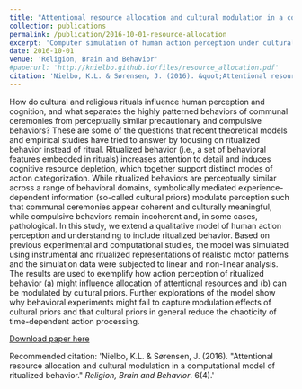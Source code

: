 ```yaml
---
title: "Attentional resource allocation and cultural modulation in a computational model of ritualized behavior"
collection: publications
permalink: /publication/2016-10-01-resource-allocation
excerpt: 'Computer simulation of human action perception under cultural influence'
date: 2016-10-01
venue: 'Religion, Brain and Behavior'
#paperurl: 'http://knielbo.github.io/files/resource_allocation.pdf'
citation: 'Nielbo, K.L. & Sørensen, J. (2016). &quot;Attentional resource allocation and cultural modulation in a computational model of ritualized behavior.&quot; <i>Religion, Brain and Behavior</i>. 6(4).'
---
```

How do cultural and religious rituals influence human perception and
cognition, and what separates the highly patterned behaviors of
communal ceremonies from perceptually similar precautionary and
compulsive behaviors? These are some of the questions that recent
theoretical models and empirical studies have tried to answer by
focusing on ritualized behavior instead of ritual. Ritualized behavior (i.e.,
a set of behavioral features embedded in rituals) increases attention to
detail and induces cognitive resource depletion, which together support
distinct modes of action categorization. While ritualized behaviors are
perceptually similar across a range of behavioral domains, symbolically
mediated experience-dependent information (so-called cultural priors)
modulate perception such that communal ceremonies appear coherent
and culturally meaningful, while compulsive behaviors remain
incoherent and, in some cases, pathological.
In this study, we extend a qualitative model of human action
perception and understanding to include ritualized behavior. Based on
previous experimental and computational studies, the model was
simulated using instrumental and ritualized representations of realistic
motor patterns and the simulation data were subjected to linear and
non-linear analysis. The results are used to exemplify how action
perception of ritualized behavior (a) might influence allocation of
attentional resources and (b) can be modulated by cultural priors.
Further explorations of the model show why behavioral experiments
might fail to capture modulation effects of cultural priors and that
cultural priors in general reduce the chaoticity of time-dependent action
processing.  

[Download paper here](http://knielbo.github.io/files/resource_allocation.pdf)

Recommended citation: 'Nielbo, K.L. & Sørensen, J. (2016). &quot;Attentional resource allocation and cultural modulation in a computational model of ritualized behavior.&quot; <i>Religion, Brain and Behavior</i>. 6(4).'
